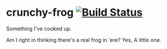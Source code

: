 # crunchy-frog [![Build Status](https://travis-ci.com/asap/crunchy-frog.svg?token=UmqRcGtxCfJBFU3PuaMr&branch=master)](https://travis-ci.com/asap/crunchy-frog)
Something I've cooked up.

Am I right in thinking there's a real frog in 'ere?
Yes, A little one.
